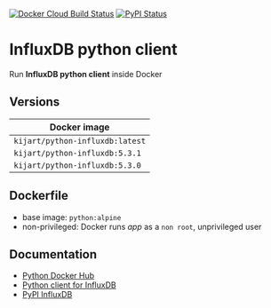 [![Docker Cloud Build Status](https://img.shields.io/docker/cloud/build/kijart/python-influxdb.svg)](https://hub.docker.com/r/kijart/python-influxdb)
[![PyPI Status](https://img.shields.io/pypi/v/influxdb.svg)](https://pypi.python.org/pypi/influxdb)

# InfluxDB python client

Run **InfluxDB python client** inside Docker

## Versions

| Docker image                    |
| ------------------------------- |
| `kijart/python-influxdb:latest` |
| `kijart/python-influxdb:5.3.1`  |
| `kijart/python-influxdb:5.3.0`  |

## Dockerfile

- base image: `python:alpine`
- non-privileged: Docker runs _app_ as a `non root`, unprivileged user

## Documentation

- [Python Docker Hub](https://hub.docker.com/_/python)
- [Python client for InfluxDB](https://github.com/influxdata/influxdb-python)
- [PyPI InfluxDB](https://pypi.org/project/influxdb/)
